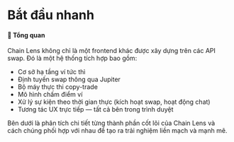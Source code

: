 # Bắt đầu nhanh

#### 🔹 Tổng quan
Chain Lens không chỉ là một frontend khác được xây dựng trên các API swap.
Đó là một hệ thống tích hợp bao gồm:
- Cơ sở hạ tầng ví tức thì
- Định tuyến swap thông qua Jupiter
- Bộ máy thực thi copy-trade
- Mô hình chấm điểm ví
- Xử lý sự kiện theo thời gian thực (kích hoạt swap, hoạt động chat)
- Tương tác UX trực tiếp — tất cả bên trong trình duyệt

Bên dưới là phân tích chi tiết từng thành phần cốt lõi của Chain Lens và cách chúng phối hợp với nhau để tạo ra trải nghiệm liền mạch và mạnh mẽ.
